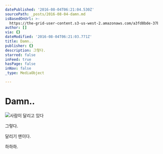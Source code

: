 ```yaml
---
datePublished: '2016-08-04T06:21:04.530Z'
sourcePath: _posts/2016-08-04-damn.md
isBasedOnUrl: >-
  https://the-grid-user-content.s3-us-west-2.amazonaws.com/a3fd8bde-37bd-4d5f-8564-991129566fd0.jpg
author: []
via: {}
dateModified: '2016-08-04T06:21:03.771Z'
title: Damn..
publisher: {}
description: 그렇다.
starred: false
inFeed: true
hasPage: false
inNav: false
_type: MediaObject

---
```

# Damn..
![사람이 달리고 있다](https://the-grid-user-content.s3-us-west-2.amazonaws.com/a3fd8bde-37bd-4d5f-8564-991129566fd0.jpg)

그렇다.

달리기 맨이다.

하하하.